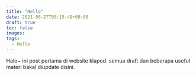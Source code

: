 ```yaml
---
title: "Hello"
date: 2021-06-27T05:15:49+09:00
draft: true
toc: false
images:
tags:
  - Hello
---
```


Halo~ ini post pertama di website klapod. semua draft dan beberapa useful materi bakal diupdate disini.

